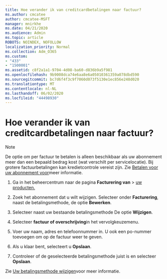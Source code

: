 ```yaml
---
title: Hoe verander ik van creditcardbetalingen naar factuur?
ms.author: cmcatee
author: cmcatee-MSFT
manager: mnirkhe
ms.date: 04/21/2020
ms.audience: Admin
ms.topic: article
ROBOTS: NOINDEX, NOFOLLOW
localization_priority: Normal
ms.collection: Adm_O365
ms.custom:
- "433"
- "1500001"
ms.assetid: c8f2a1a1-9704-4d08-ba60-d836b9a5f981
ms.openlocfilehash: 9b9008dca74e6aa8e6a05010361359a078dbd590
ms.sourcegitcommit: bc7d6f4f3c9f7060d073f5130e1ec856e248d020
ms.translationtype: MT
ms.contentlocale: nl-NL
ms.lasthandoff: 06/02/2020
ms.locfileid: "44498930"
---
```

# <a name="how-do-i-change-from-credit-card-payments-to-invoice"></a>Hoe verander ik van creditcardbetalingen naar factuur?

> [!NOTE]
> De optie om per factuur te betalen is alleen beschikbaar als uw abonnement meer dan een bepaald bedrag kost (wat verschilt per servicelocatie). Bij grotere factuurbetalingen kan kredietcontrole vereist zijn. Zie [Betalen voor uw abonnement voor](https://docs.microsoft.com/microsoft-365/commerce/billing-and-payments/pay-for-your-subscription)meer informatie.

1. Ga in het beheercentrum naar de pagina **Facturering van**  >  [uw producten.](https://go.microsoft.com/fwlink/p/?linkid=842054)

2. Zoek het abonnement dat u wilt wijzigen. Selecteer onder **Facturering**, naast de betalingsmethode, de optie **Bewerken**.

3. Selecteer naast uw bestaande betalingsmethode De optie **Wijzigen**.

4. Selecteer **factuur of overschrijving**in het vervolgkeuzemenu.

5. Voer uw naam, adres en telefoonnummer in. U ook een po-nummer toevoegen om op de factuur weer te geven.

6. Als u klaar bent, selecteert u **Opslaan**.

7. Controleer of de geselecteerde betalingsmethode juist is en selecteer **Opslaan**.

Zie [Uw betalingsmethode wijzigen](https://docs.microsoft.com/microsoft-365/commerce/billing-and-payments/change-payment-method)voor meer informatie.